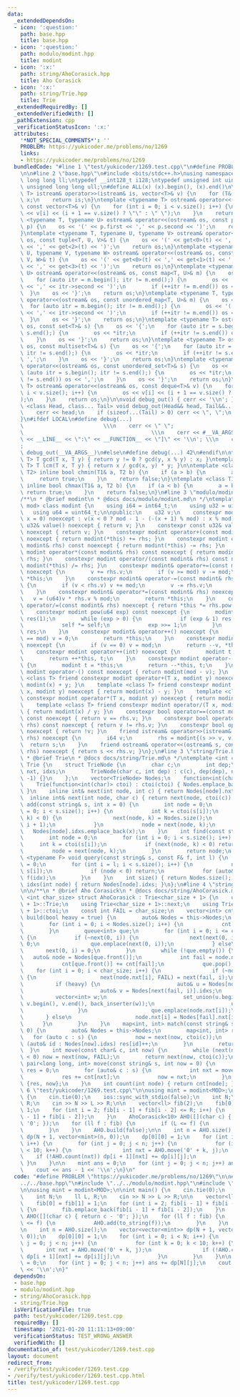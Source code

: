 ```yaml
---
data:
  _extendedDependsOn:
  - icon: ':question:'
    path: base.hpp
    title: base.hpp
  - icon: ':question:'
    path: modulo/modint.hpp
    title: modint
  - icon: ':x:'
    path: string/AhoCorasick.hpp
    title: Aho Corasick
  - icon: ':x:'
    path: string/Trie.hpp
    title: Trie
  _extendedRequiredBy: []
  _extendedVerifiedWith: []
  _pathExtension: cpp
  _verificationStatusIcon: ':x:'
  attributes:
    '*NOT_SPECIAL_COMMENTS*': ''
    PROBLEM: https://yukicoder.me/problems/no/1269
    links:
    - https://yukicoder.me/problems/no/1269
  bundledCode: "#line 1 \"test/yukicoder/1269.test.cpp\"\n#define PROBLEM \"https://yukicoder.me/problems/no/1269\"\
    \n\n#line 2 \"base.hpp\"\n#include <bits/stdc++.h>\nusing namespace std;\ntypedef\
    \ long long ll;\ntypedef __int128_t i128;\ntypedef unsigned int uint;\ntypedef\
    \ unsigned long long ull;\n#define ALL(x) (x).begin(), (x).end()\n\ntemplate <typename\
    \ T> istream& operator>>(istream& is, vector<T>& v) {\n    for (T& x : v) is >>\
    \ x;\n    return is;\n}\ntemplate <typename T> ostream& operator<<(ostream& os,\
    \ const vector<T>& v) {\n    for (int i = 0; i < v.size(); i++) {\n        os\
    \ << v[i] << (i + 1 == v.size() ? \"\" : \" \");\n    }\n    return os;\n}\ntemplate\
    \ <typename T, typename U> ostream& operator<<(ostream& os, const pair<T, U>&\
    \ p) {\n    os << '(' << p.first << ',' << p.second << ')';\n    return os;\n\
    }\ntemplate <typename T, typename U, typename V> ostream& operator<<(ostream&\
    \ os, const tuple<T, U, V>& t) {\n    os << '(' << get<0>(t) << ',' << get<1>(t)\
    \ << ',' << get<2>(t) << ')';\n    return os;\n}\ntemplate <typename T, typename\
    \ U, typename V, typename W> ostream& operator<<(ostream& os, const tuple<T, U,\
    \ V, W>& t) {\n    os << '(' << get<0>(t) << ',' << get<1>(t) << ',' << get<2>(t)\
    \ << ',' << get<3>(t) << ')';\n    return os;\n}\ntemplate <typename T, typename\
    \ U> ostream& operator<<(ostream& os, const map<T, U>& m) {\n    os << '{';\n\
    \    for (auto itr = m.begin(); itr != m.end();) {\n        os << '(' << itr->first\
    \ << ',' << itr->second << ')';\n        if (++itr != m.end()) os << ',';\n  \
    \  }\n    os << '}';\n    return os;\n}\ntemplate <typename T, typename U> ostream&\
    \ operator<<(ostream& os, const unordered_map<T, U>& m) {\n    os << '{';\n  \
    \  for (auto itr = m.begin(); itr != m.end();) {\n        os << '(' << itr->first\
    \ << ',' << itr->second << ')';\n        if (++itr != m.end()) os << ',';\n  \
    \  }\n    os << '}';\n    return os;\n}\ntemplate <typename T> ostream& operator<<(ostream&\
    \ os, const set<T>& s) {\n    os << '{';\n    for (auto itr = s.begin(); itr !=\
    \ s.end();) {\n        os << *itr;\n        if (++itr != s.end()) os << ',';\n\
    \    }\n    os << '}';\n    return os;\n}\ntemplate <typename T> ostream& operator<<(ostream&\
    \ os, const multiset<T>& s) {\n    os << '{';\n    for (auto itr = s.begin();\
    \ itr != s.end();) {\n        os << *itr;\n        if (++itr != s.end()) os <<\
    \ ',';\n    }\n    os << '}';\n    return os;\n}\ntemplate <typename T> ostream&\
    \ operator<<(ostream& os, const unordered_set<T>& s) {\n    os << '{';\n    for\
    \ (auto itr = s.begin(); itr != s.end();) {\n        os << *itr;\n        if (++itr\
    \ != s.end()) os << ',';\n    }\n    os << '}';\n    return os;\n}\ntemplate <typename\
    \ T> ostream& operator<<(ostream& os, const deque<T>& v) {\n    for (int i = 0;\
    \ i < v.size(); i++) {\n        os << v[i] << (i + 1 == v.size() ? \"\" : \" \"\
    );\n    }\n    return os;\n}\n\nvoid debug_out() { cerr << '\\n'; }\ntemplate\
    \ <class Head, class... Tail> void debug_out(Head&& head, Tail&&... tail) {\n\
    \    cerr << head;\n    if (sizeof...(Tail) > 0) cerr << \", \";\n    debug_out(move(tail)...);\n\
    }\n#ifdef LOCAL\n#define debug(...)                                          \
    \                         \\\n    cerr << \" \";                             \
    \                                        \\\n    cerr << #__VA_ARGS__ << \" :[\"\
    \ << __LINE__ << \":\" << __FUNCTION__ << \"]\" << '\\n'; \\\n    cerr << \" \"\
    ;                                                                     \\\n   \
    \ debug_out(__VA_ARGS__)\n#else\n#define debug(...) 42\n#endif\n\ntemplate <typename\
    \ T> T gcd(T x, T y) { return y != 0 ? gcd(y, x % y) : x; }\ntemplate <typename\
    \ T> T lcm(T x, T y) { return x / gcd(x, y) * y; }\n\ntemplate <class T1, class\
    \ T2> inline bool chmin(T1& a, T2 b) {\n    if (a > b) {\n        a = b;\n   \
    \     return true;\n    }\n    return false;\n}\ntemplate <class T1, class T2>\
    \ inline bool chmax(T1& a, T2 b) {\n    if (a < b) {\n        a = b;\n       \
    \ return true;\n    }\n    return false;\n}\n#line 3 \"modulo/modint.hpp\"\n\n\
    /**\n * @brief modint\n * @docs docs/modulo/modint.md\n */\ntemplate <uint32_t\
    \ mod> class modint {\n    using i64 = int64_t;\n    using u32 = uint32_t;\n \
    \   using u64 = uint64_t;\n\npublic:\n    u32 v;\n    constexpr modint(const i64\
    \ x = 0) noexcept : v(x < 0 ? mod - 1 - (-(x + 1) % mod) : x % mod) {}\n    constexpr\
    \ u32& value() noexcept { return v; }\n    constexpr const u32& value() const\
    \ noexcept { return v; }\n    constexpr modint operator+(const modint& rhs) const\
    \ noexcept { return modint(*this) += rhs; }\n    constexpr modint operator-(const\
    \ modint& rhs) const noexcept { return modint(*this) -= rhs; }\n    constexpr\
    \ modint operator*(const modint& rhs) const noexcept { return modint(*this) *=\
    \ rhs; }\n    constexpr modint operator/(const modint& rhs) const noexcept { return\
    \ modint(*this) /= rhs; }\n    constexpr modint& operator+=(const modint& rhs)\
    \ noexcept {\n        v += rhs.v;\n        if (v >= mod) v -= mod;\n        return\
    \ *this;\n    }\n    constexpr modint& operator-=(const modint& rhs) noexcept\
    \ {\n        if (v < rhs.v) v += mod;\n        v -= rhs.v;\n        return *this;\n\
    \    }\n    constexpr modint& operator*=(const modint& rhs) noexcept {\n     \
    \   v = (u64)v * rhs.v % mod;\n        return *this;\n    }\n    constexpr modint&\
    \ operator/=(const modint& rhs) noexcept { return *this *= rhs.pow(mod - 2); }\n\
    \    constexpr modint pow(u64 exp) const noexcept {\n        modint self(*this),\
    \ res(1);\n        while (exp > 0) {\n            if (exp & 1) res *= self;\n\
    \            self *= self;\n            exp >>= 1;\n        }\n        return\
    \ res;\n    }\n    constexpr modint& operator++() noexcept {\n        if (++v\
    \ == mod) v = 0;\n        return *this;\n    }\n    constexpr modint& operator--()\
    \ noexcept {\n        if (v == 0) v = mod;\n        return --v, *this;\n    }\n\
    \    constexpr modint operator++(int) noexcept {\n        modint t = *this;\n\
    \        return ++*this, t;\n    }\n    constexpr modint operator--(int) noexcept\
    \ {\n        modint t = *this;\n        return --*this, t;\n    }\n    constexpr\
    \ modint operator-() const noexcept { return modint(mod - v); }\n    template\
    \ <class T> friend constexpr modint operator+(T x, modint y) noexcept { return\
    \ modint(x) + y; }\n    template <class T> friend constexpr modint operator-(T\
    \ x, modint y) noexcept { return modint(x) - y; }\n    template <class T> friend\
    \ constexpr modint operator*(T x, modint y) noexcept { return modint(x) * y; }\n\
    \    template <class T> friend constexpr modint operator/(T x, modint y) noexcept\
    \ { return modint(x) / y; }\n    constexpr bool operator==(const modint& rhs)\
    \ const noexcept { return v == rhs.v; }\n    constexpr bool operator!=(const modint&\
    \ rhs) const noexcept { return v != rhs.v; }\n    constexpr bool operator!() const\
    \ noexcept { return !v; }\n    friend istream& operator>>(istream& s, modint&\
    \ rhs) noexcept {\n        i64 v;\n        rhs = modint{(s >> v, v)};\n      \
    \  return s;\n    }\n    friend ostream& operator<<(ostream& s, const modint&\
    \ rhs) noexcept { return s << rhs.v; }\n};\n#line 3 \"string/Trie.hpp\"\n\n/**\n\
    \ * @brief Trie\n * @docs docs/string/Trie.md\n */\ntemplate <int char_size> struct\
    \ Trie {\n    struct TrieNode {\n        char c;\n        int dep;\n        vector<int>\
    \ nxt, idxs;\n        TrieNode(char c, int dep) : c(c), dep(dep), nxt(char_size,\
    \ -1) {}\n    };\n    vector<TrieNode> Nodes;\n    function<int(char)> ctoi;\n\
    \    Trie(function<int(char)> ctoi) : ctoi(ctoi) { Nodes.emplace_back('$', 0);\
    \ }\n    inline int& next(int node, int c) { return Nodes[node].nxt[c]; }\n  \
    \  inline int& next(int node, char c) { return next(node, ctoi(c)); }\n    void\
    \ add(const string& s, int x = 0) {\n        int node = 0;\n        for (int i\
    \ = 0; i < s.size(); i++) {\n            int k = ctoi(s[i]);\n            if (next(node,\
    \ k) < 0) {\n                next(node, k) = Nodes.size();\n                Nodes.emplace_back(s[i],\
    \ i + 1);\n            }\n            node = next(node, k);\n        }\n     \
    \   Nodes[node].idxs.emplace_back(x);\n    }\n    int find(const string& s) {\n\
    \        int node = 0;\n        for (int i = 0; i < s.size(); i++) {\n       \
    \     int k = ctoi(s[i]);\n            if (next(node, k) < 0) return -1;\n   \
    \         node = next(node, k);\n        }\n        return node;\n    }\n    template\
    \ <typename F> void query(const string& s, const F& f, int l) {\n        int node\
    \ = 0;\n        for (int i = l; i < s.size(); i++) {\n            node = next(node,\
    \ s[i]);\n            if (node < 0) return;\n            for (auto& idx : Nodes[node].idxs)\
    \ f(idx);\n        }\n    }\n    int size() { return Nodes.size(); };\n    vector<int>\
    \ idxs(int node) { return Nodes[node].idxs; }\n};\n#line 4 \"string/AhoCorasick.hpp\"\
    \n\n/**\n * @brief Aho Corasick\n * @docs docs/string/AhoCorasick.md\n */\ntemplate\
    \ <int char_size> struct AhoCorasick : Trie<char_size + 1> {\n    using Trie<char_size\
    \ + 1>::Trie;\n    using Trie<char_size + 1>::next;\n    using Trie<char_size\
    \ + 1>::ctoi;\n    const int FAIL = char_size;\n    vector<int> cnt;\n    void\
    \ build(bool heavy = true) {\n        auto& Nodes = this->Nodes;\n        cnt.resize(Nodes.size());\n\
    \        for (int i = 0; i < Nodes.size(); i++) {\n            cnt[i] = Nodes[i].idxs.size();\n\
    \        }\n        queue<int> que;\n        for (int i = 0; i <= char_size; i++)\
    \ {\n            if (~next(0, i)) {\n                next(next(0, i), FAIL) =\
    \ 0;\n                que.emplace(next(0, i));\n            } else\n         \
    \       next(0, i) = 0;\n        }\n        while (!que.empty()) {\n         \
    \   auto& node = Nodes[que.front()];\n            int fail = node.nxt[FAIL];\n\
    \            cnt[que.front()] += cnt[fail];\n            que.pop();\n        \
    \    for (int i = 0; i < char_size; i++) {\n                if (~node.nxt[i])\
    \ {\n                    next(node.nxt[i], FAIL) = next(fail, i);\n          \
    \          if (heavy) {\n                        auto& u = Nodes[node.nxt[i]].idxs;\n\
    \                        auto& v = Nodes[next(fail, i)].idxs;\n              \
    \          vector<int> w;\n                        set_union(u.begin(), u.end(),\
    \ v.begin(), v.end(), back_inserter(w));\n                        u = w;\n   \
    \                 }\n                    que.emplace(node.nxt[i]);\n         \
    \       } else\n                    node.nxt[i] = Nodes[fail].nxt[i];\n      \
    \      }\n        }\n    }\n    map<int, int> match(const string& s, int now =\
    \ 0) {\n        auto& Nodes = this->Nodes;\n        map<int, int> res;\n     \
    \   for (auto c : s) {\n            now = next(now, ctoi(c));\n            for\
    \ (auto& id : Nodes[now].idxs) res[id]++;\n        }\n        return res;\n  \
    \  }\n    int move(const char& c, int now) {\n        while (next(now, ctoi(c))\
    \ < 0) now = next(now, FAIL);\n        return next(now, ctoi(c));\n    }\n   \
    \ pair<long long, int> move(const string& s, int now = 0) {\n        long long\
    \ res = 0;\n        for (auto& c : s) {\n            int nxt = move(c, now);\n\
    \            res += cnt[nxt];\n            now = nxt;\n        }\n        return\
    \ {res, now};\n    }\n    int count(int node) { return cnt[node]; }\n};\n#line\
    \ 6 \"test/yukicoder/1269.test.cpp\"\n\nusing mint = modint<MOD>;\n\nint main()\
    \ {\n    cin.tie(0);\n    ios::sync_with_stdio(false);\n    int N;\n    ll L,\
    \ R;\n    cin >> N >> L >> R;\n\n    vector<ll> fib(2);\n    fib[0] = fib[1] =\
    \ 1;\n    for (int i = 2; fib[i - 1] + fib[i - 2] <= R; i++) {\n        fib.emplace_back(fib[i\
    \ - 1] + fib[i - 2]);\n    }\n    AhoCorasick<10> AHO([](char c) { return c -\
    \ '0'; });\n    for (ll f : fib) {\n        if (L <= f) {\n            AHO.add(to_string(f));\n\
    \        }\n    }\n    AHO.build(false);\n\n    int n = AHO.size();\n    vector<vector<mint>>\
    \ dp(N + 1, vector<mint>(n, 0));\n    dp[0][0] = 1;\n    for (int i = 0; i < N;\
    \ i++) {\n        for (int j = 0; j < n; j++) {\n            for (int k = 0; k\
    \ < 10; k++) {\n                int nxt = AHO.move('0' + k, j);\n            \
    \    if (!AHO.count(nxt)) dp[i + 1][nxt] += dp[i][j];\n            }\n       \
    \ }\n    }\n\n    mint ans = 0;\n    for (int j = 0; j < n; j++) ans += dp[N][j];\n\
    \    cout << ans - 1 << '\\n';\n}\n"
  code: "#define PROBLEM \"https://yukicoder.me/problems/no/1269\"\n\n#include \"\
    ../../base.hpp\"\n#include \"../../modulo/modint.hpp\"\n#include \"../../string/AhoCorasick.hpp\"\
    \n\nusing mint = modint<MOD>;\n\nint main() {\n    cin.tie(0);\n    ios::sync_with_stdio(false);\n\
    \    int N;\n    ll L, R;\n    cin >> N >> L >> R;\n\n    vector<ll> fib(2);\n\
    \    fib[0] = fib[1] = 1;\n    for (int i = 2; fib[i - 1] + fib[i - 2] <= R; i++)\
    \ {\n        fib.emplace_back(fib[i - 1] + fib[i - 2]);\n    }\n    AhoCorasick<10>\
    \ AHO([](char c) { return c - '0'; });\n    for (ll f : fib) {\n        if (L\
    \ <= f) {\n            AHO.add(to_string(f));\n        }\n    }\n    AHO.build(false);\n\
    \n    int n = AHO.size();\n    vector<vector<mint>> dp(N + 1, vector<mint>(n,\
    \ 0));\n    dp[0][0] = 1;\n    for (int i = 0; i < N; i++) {\n        for (int\
    \ j = 0; j < n; j++) {\n            for (int k = 0; k < 10; k++) {\n         \
    \       int nxt = AHO.move('0' + k, j);\n                if (!AHO.count(nxt))\
    \ dp[i + 1][nxt] += dp[i][j];\n            }\n        }\n    }\n\n    mint ans\
    \ = 0;\n    for (int j = 0; j < n; j++) ans += dp[N][j];\n    cout << ans - 1\
    \ << '\\n';\n}"
  dependsOn:
  - base.hpp
  - modulo/modint.hpp
  - string/AhoCorasick.hpp
  - string/Trie.hpp
  isVerificationFile: true
  path: test/yukicoder/1269.test.cpp
  requiredBy: []
  timestamp: '2021-01-20 11:11:13+09:00'
  verificationStatus: TEST_WRONG_ANSWER
  verifiedWith: []
documentation_of: test/yukicoder/1269.test.cpp
layout: document
redirect_from:
- /verify/test/yukicoder/1269.test.cpp
- /verify/test/yukicoder/1269.test.cpp.html
title: test/yukicoder/1269.test.cpp
---
```

